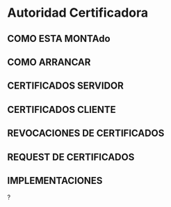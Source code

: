 # Autoridad Certificadora

## COMO ESTA MONTAdo

## COMO ARRANCAR

## CERTIFICADOS SERVIDOR 

## CERTIFICADOS CLIENTE

## REVOCACIONES DE CERTIFICADOS

## REQUEST DE CERTIFICADOS

## IMPLEMENTACIONES
?
